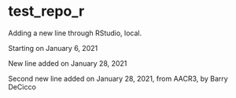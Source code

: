 
# test_repo_r

Adding a new line through RStudio, local.

Starting on January 6, 2021

New line added on January 28, 2021

Second new line added on January 28, 2021, from AACR3, by Barry DeCicco


